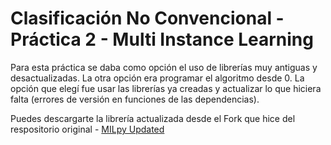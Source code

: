 # Clasificación No Convencional - Práctica 2 - Multi Instance Learning

Para esta práctica se daba como opción el uso de librerías muy antiguas y desactualizadas. La otra opción era programar el algoritmo desde 0. La opción que elegí fue usar las librerías ya creadas y actualizar lo que hiciera falta (errores de versión en funciones de las dependencias).

Puedes descargarte la librería actualizada desde el Fork que hice del respositorio original - [MILpy Updated](https://github.com/GrunCrow/MILpy)
